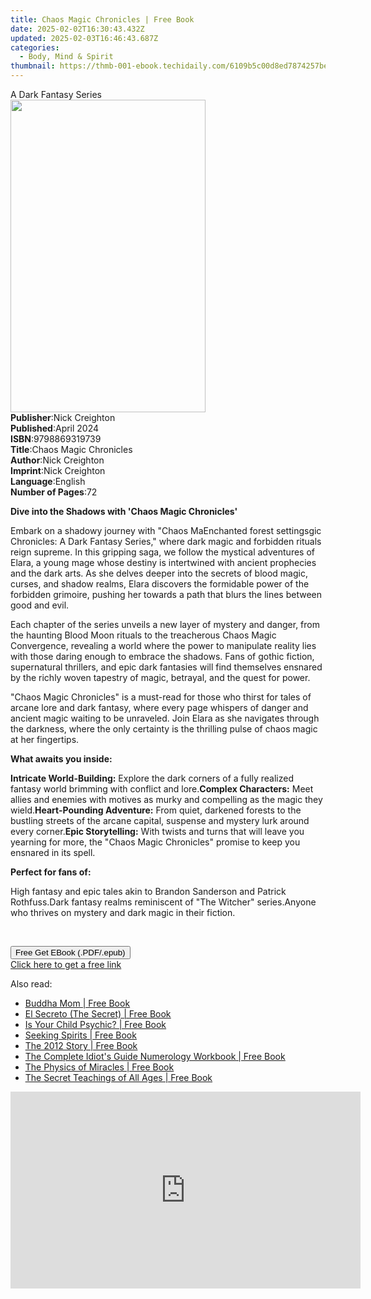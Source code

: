 ```yaml
---
title: Chaos Magic Chronicles | Free Book
date: 2025-02-02T16:30:43.432Z
updated: 2025-02-03T16:46:43.687Z
categories:
  - Body, Mind & Spirit
thumbnail: https://thmb-001-ebook.techidaily.com/6109b5c00d8ed7874257be9c67cb5cb673b1ce5ea423413912f34a2b1228c4fd.jpg
---
```

<main id="book-container">
  <div class="flex flex-col">
    <div class="book-brief flex-1 py-6 px-4 sm:p-6 md:py-10 md:px-8">
      <!-- brief-->
      <div class="book-brief-main">A Dark Fantasy Series</div>
    </div>
    <div
      class="book-meta-info flex-1 grid gap-4 col-start-1 col-end-3 row-start-1 sm:mb-6 sm:grid-cols-4 lg:gap-6 lg:col-start-2 lg:row-end-6 lg:row-span-6 lg:mb-0"
    >
      <div
        class="book-meta-info-left place-content-center mt-4 p-4 text-sm leading-6 col-start-2 col-span-2 dark:text-slate-400"
      >
        <img
          class="w-full h-500 object-cover rounded-lg sm:h-255 sm:col-span-2 lg:col-span-full"
          src="https://img-001-ebook.techidaily.com/ef76d7958ba614864d72f7b7ae98263f4ed0d60feda10035a26ac49aeb811fc6.jpg"
          alt=""
          width="312"
          height="500"
        />
      </div>
      <div
        class="book-meta-info-right mt-2 col-start-1 row-start-2 col-span-3 self-center"
      >
        <!-- meta data  -->
        <div class="flex flex-col px-4 md:px-8">
          <div class="flex-1">
            <strong>Publisher</strong>:<span class="px-2">Nick Creighton</span>
          </div>
          <div class="flex-1">
            <strong>Published</strong>:<span class="px-2">April 2024</span>
          </div>
          <div class="flex-1">
            <strong>ISBN</strong>:<span class="px-2">9798869319739</span>
          </div>
          <div class="flex-1">
            <strong>Title</strong>:<span class="px-2"
              >Chaos Magic Chronicles</span
            >
          </div>
          <div class="flex-1">
            <strong>Author</strong>:<span class="px-2">Nick Creighton</span>
          </div>
          <div class="flex-1">
            <strong>Imprint</strong>:<span class="px-2">Nick Creighton</span>
          </div>
          <div class="flex-1">
            <strong>Language</strong>:<span class="px-2">English</span>
          </div>
          <div class="flex-1">
            <strong>Number of Pages</strong>:<span class="px-2">72</span>
          </div>
        </div>
      </div>
    </div>
    <div class="book-description flex-1 py-6 px-4 sm:p-6 md:py-10 md:px-8">
      <div class="book-description-main">
        <div accordion-content="" id="description">
          <p>
            <strong>Dive into the Shadows with 'Chaos Magic Chronicles'</strong>
          </p>
          <p>
            Embark on a shadowy journey with "Chaos MaEnchanted forest
            settingsgic Chronicles: A Dark Fantasy Series," where dark magic and
            forbidden rituals reign supreme. In this gripping saga, we follow
            the mystical adventures of Elara, a young mage whose destiny is
            intertwined with ancient prophecies and the dark arts. As she delves
            deeper into the secrets of blood magic, curses, and shadow realms,
            Elara discovers the formidable power of the forbidden grimoire,
            pushing her towards a path that blurs the lines between good and
            evil.
          </p>
          <p>
            Each chapter of the series unveils a new layer of mystery and
            danger, from the haunting Blood Moon rituals to the treacherous
            Chaos Magic Convergence, revealing a world where the power to
            manipulate reality lies with those daring enough to embrace the
            shadows. Fans of gothic fiction, supernatural thrillers, and epic
            dark fantasies will find themselves ensnared by the richly woven
            tapestry of magic, betrayal, and the quest for power.
          </p>
          <p>
            "Chaos Magic Chronicles" is a must-read for those who thirst for
            tales of arcane lore and dark fantasy, where every page whispers of
            danger and ancient magic waiting to be unraveled. Join Elara as she
            navigates through the darkness, where the only certainty is the
            thrilling pulse of chaos magic at her fingertips.
          </p>
          <p><strong>What awaits you inside:</strong></p>
          <strong>Intricate World-Building:</strong> Explore the dark corners of
          a fully realized fantasy world brimming with conflict and lore.<strong
            >Complex Characters:</strong
          >
          Meet allies and enemies with motives as murky and compelling as the
          magic they wield.<strong>Heart-Pounding Adventure:</strong> From
          quiet, darkened forests to the bustling streets of the arcane capital,
          suspense and mystery lurk around every corner.<strong
            >Epic Storytelling:</strong
          >
          With twists and turns that will leave you yearning for more, the
          "Chaos Magic Chronicles" promise to keep you ensnared in its spell.
          <p><strong>Perfect for fans of:</strong></p>
          High fantasy and epic tales akin to Brandon Sanderson and Patrick
          Rothfuss.Dark fantasy realms reminiscent of "The Witcher"
          series.Anyone who thrives on mystery and dark magic in their fiction.
          <p><br /></p>
        </div>
        <div class="accordion-fader"></div>
      </div>
    </div>
    <div class="book-excerpts flex-1 py-6 px-4 sm:p-6 md:py-10 md:px-8"></div>
    <div
      class="book-about-author flex-1 py-6 px-4 sm:p-6 md:py-10 md:px-8"
    ></div>
    <div class="book-free-get flex-1 py-6 px-4 sm:p-6 md:py-10 md:px-8">
      <button
        id="btn-free-get"
        class="bg-blue-500 hover:bg-blue-700 text-white font-bold py-2 px-4 rounded"
      >
        Free Get EBook (.PDF/.epub)
      </button>
      <div id="countdown-display" class="px-2 text-lg mt-2"></div>
      <a
        id="free-link"
        class="hidden bg-blue-500 hover:bg-blue-700 text-white font-bold py-2 px-4 rounded"
        href="https://www.ebooks.com/en-us/book/211323072/chaos-magic-chronicles/nick-creighton/"
        target="_blank"
        >Click here to get a free link</a
      >
    </div>
    <script>
      let countdownTime = 0;
      let countdownInterval = null;
      document
        .getElementById('btn-free-get')
        .addEventListener('click', startCountdown);
      function startCountdown() {
        countdownTime = new Date().getTime() + 60000 * 3;
        countdownInterval = setInterval(updateCountdown, 1000);
        document.getElementById('btn-free-get').disabled = true;
        document
          .getElementById('btn-free-get')
          .classList.add('bg-gray-500', 'cursor-not-allowed');
      }
      function updateCountdown() {
        let currentTime = new Date().getTime();
        let timeLeft = countdownTime - currentTime;
        let secondsLeft = Math.floor(timeLeft / 1000);
        document.getElementById('countdown-display').innerHTML =
          `Remaining time: ${secondsLeft} seconds.`;
        if (secondsLeft <= 0) {
          clearInterval(countdownInterval);
          document.getElementById('btn-free-get').classList.add('hidden');
          document.getElementById('free-link').classList.remove('hidden');
          document.getElementById('countdown-display').innerHTML = '';
        }
      }
    </script>
  </div>
</main>

<ins class="adsbygoogle"
      style="display:block"
      data-ad-client="ca-pub-7571918770474297"
      data-ad-slot="8358498916"
      data-ad-format="auto"
      data-full-width-responsive="true"></ins>
    

<span class="atpl-alsoreadstyle">Also read:</span>
<div><ul>
<li><a href="https://novels-ebooks.techidaily.com/460777-9781101143636-buddha-mom/"><u>Buddha Mom | Free Book</u></a></li>
<li><a href="https://novels-ebooks.techidaily.com/461984-9781439102718-el-secreto-the-secret/"><u>El Secreto (The Secret) | Free Book</u></a></li>
<li><a href="https://novels-ebooks.techidaily.com/458544-9781101148549-is-your-child-psychic/"><u>Is Your Child Psychic? | Free Book</u></a></li>
<li><a href="https://novels-ebooks.techidaily.com/461867-9781439155394-seeking-spirits/"><u>Seeking Spirits | Free Book</u></a></li>
<li><a href="https://novels-ebooks.techidaily.com/458575-9781101148822-the-2012-story/"><u>The 2012 Story | Free Book</u></a></li>
<li><a href="https://novels-ebooks.techidaily.com/460773-9781101149065-the-complete-idiots-guide-numerology-workbook/"><u>The Complete Idiot's Guide Numerology Workbook | Free Book</u></a></li>
<li><a href="https://novels-ebooks.techidaily.com/461956-9781439158166-the-physics-of-miracles/"><u>The Physics of Miracles | Free Book</u></a></li>
<li><a href="https://novels-ebooks.techidaily.com/460724-9781101141762-the-secret-teachings-of-all-ages/"><u>The Secret Teachings of All Ages | Free Book</u></a></li>
</ul></div>

<!-- affiliate ads begin -->
<iframe width="560" height="315" src="https://www.youtube.com/embed/e4Nt2xXXtmE?si=CtKwFry4b0AJXnaN" title="YouTube video player" frameborder="0" allow="accelerometer; autoplay; clipboard-write; encrypted-media; gyroscope; picture-in-picture; web-share" referrerpolicy="strict-origin-when-cross-origin" allowfullscreen></iframe>
<!-- affiliate ads end -->

